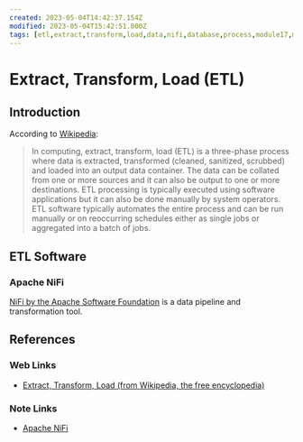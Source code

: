 ```yaml
---
created: 2023-05-04T14:42:37.154Z
modified: 2023-05-04T15:42:51.000Z
tags: [etl,extract,transform,load,data,nifi,database,process,module17,module8,pcde]
---
```

# Extract, Transform, Load (ETL)

## Introduction

According to [Wikipedia][wiki-etl]:

>In computing, extract, transform, load (ETL) is a three-phase process where
>data is extracted, transformed (cleaned, sanitized, scrubbed) and
>loaded into an output data container.
>The data can be collated from one or more sources and it can also be output to
>one or more destinations.
>ETL processing is typically executed using software applications but
>it can also be done manually by system operators.
>ETL software typically automates the entire process and can be run manually or
>on reoccurring schedules either as single jobs or aggregated into a batch of jobs.

## ETL Software

### Apache NiFi

[NiFi by the Apache Software Foundation][-nifi]
is a data pipeline and transformation tool.

## References

### Web Links

* [Extract, Transform, Load (from Wikipedia, the free encyclopedia)][wiki-etl] 

<!-- Hidden References -->
[wiki-etl]: https://en.wikipedia.org/wiki/Extract,_transform,_load "Extract, Transform, Load (from Wikipedia, the free encyclopedia)"

### Note Links

* [Apache NiFi][-nifi]
 
<!-- Hidden References -->
[-nifi]: nifi.md "Apache NiFi"
